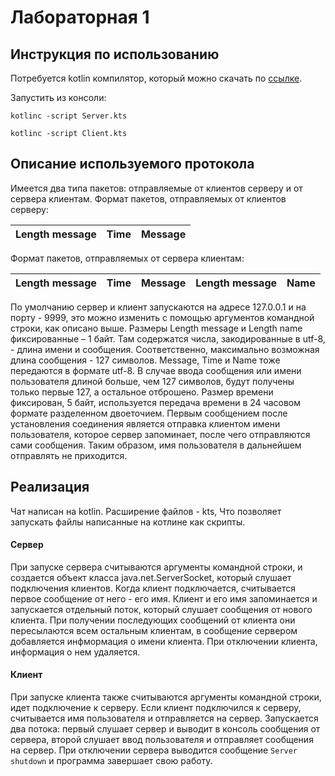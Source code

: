 # Лабораторная 1 
## Инструкция по использованию
Потребуется kotlin компилятор, который можно скачать по  [ссылке](https://kotlinlang.org/docs/tutorials/command-line.html).

Запустить из консоли:

`kotlinc -script Server.kts`

`kotlinc -script Client.kts`

## Описание используемого протокола
Имеется два типа пакетов: отправляемые от клиентов серверу и от сервера клиентам.
Формат пакетов, отправляемых от клиентов серверу:

Length message | Time  | Message 
--|--|--


Формат пакетов, отправляемых от сервера клиентам:

Length message | Time  | Message | Length message | Name
--|--|--|--|--

По умолчанию сервер и клиент запускаются на адресе 127.0.0.1 и на порту - 9999, это можно изменить с помощью аргументов командной строки, как описано выше. 
Размеры Length message и Length name фиксированные – 1 байт. Там содержатся числа, закодированные в utf-8, - длина имени и сообщения. Соответственно, максимально возможная длина сообщения - 127 символов. Message, Time и Name тоже передаются в формате utf-8. В случае ввода сообщения или имени пользователя длиной больше, чем 127 символов, будут получены только первые 127, а остальное отброшено. Размер времени фиксирован, 5 байт, используется передача времени в 24 часовом формате разделенном двоеточием. 
Первым сообщением после установления соединения является отправка клиентом имени пользователя, которое сервер запоминает, после чего отправляются сами сообщения. Таким образом, имя пользователя в дальнейшем отправлять не приходится.
## Реализация 
Чат написан на kotlin. Расширение файлов - kts, Что позволяет запускать файлы написанные на котлине как скрипты. 
#### Сервер
При запуске сервера считываются аргументы командной строки, и создается объект класса java.net.ServerSocket, который слушает подключения клиентов. Когда клиент подключается, считывается первое сообщение от него - его имя. Клиент и его имя запоминается и запускается отдельный поток, который слушает сообщения от нового клиента. При получении последующих сообщений от клиента они пересылаются всем остальным клиентам, в сообщение сервером добавляется инфмормация о имени клиента. При отключении клиента, информация о нем удаляется. 
#### Клиент 
При запуске клиента также считываются аргументы командной строки, идет подключение к серверу. Если клиент подключился к серверу, считывается имя пользователя и отправляется на сервер. Запускается два потока: первый слушает сервер и выводит в консоль сообщения от сервера, второй слушает ввод пользователя и отправляет сообщения на сервер. При отключении сервера выводится сообщение `Server shutdown` и программа завершает свою работу. 
